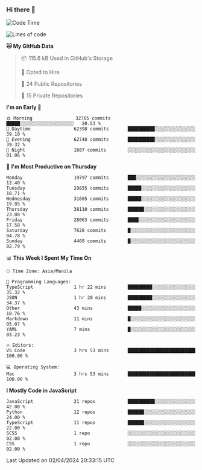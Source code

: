 ### Hi there 👋

<!--START_SECTION:waka-->
![Code Time](http://img.shields.io/badge/Code%20Time-632%20hrs%2032%20mins-blue)

![Lines of code](https://img.shields.io/badge/From%20Hello%20World%20I%27ve%20Written-63.4%20million%20lines%20of%20code-blue)

**🐱 My GitHub Data** 

> 📦 115.6 kB Used in GitHub's Storage 
 > 
> 💼 Opted to Hire
 > 
> 📜 24 Public Repositories 
 > 
> 🔑 15 Private Repositories 
 > 
**I'm an Early 🐤** 

```text
🌞 Morning                32765 commits       █████░░░░░░░░░░░░░░░░░░░░   20.53 % 
🌆 Daytime                62398 commits       ██████████░░░░░░░░░░░░░░░   39.10 % 
🌃 Evening                62748 commits       ██████████░░░░░░░░░░░░░░░   39.32 % 
🌙 Night                  1687 commits        ░░░░░░░░░░░░░░░░░░░░░░░░░   01.06 % 
```
📅 **I'm Most Productive on Thursday** 

```text
Monday                   19797 commits       ███░░░░░░░░░░░░░░░░░░░░░░   12.40 % 
Tuesday                  29855 commits       █████░░░░░░░░░░░░░░░░░░░░   18.71 % 
Wednesday                31685 commits       █████░░░░░░░░░░░░░░░░░░░░   19.85 % 
Thursday                 38110 commits       ██████░░░░░░░░░░░░░░░░░░░   23.88 % 
Friday                   28063 commits       ████░░░░░░░░░░░░░░░░░░░░░   17.58 % 
Saturday                 7628 commits        █░░░░░░░░░░░░░░░░░░░░░░░░   04.78 % 
Sunday                   4460 commits        █░░░░░░░░░░░░░░░░░░░░░░░░   02.79 % 
```


📊 **This Week I Spent My Time On** 

```text
🕑︎ Time Zone: Asia/Manila

💬 Programming Languages: 
TypeScript               1 hr 22 mins        █████████░░░░░░░░░░░░░░░░   35.32 % 
JSON                     1 hr 20 mins        █████████░░░░░░░░░░░░░░░░   34.37 % 
Other                    43 mins             █████░░░░░░░░░░░░░░░░░░░░   18.76 % 
Markdown                 11 mins             █░░░░░░░░░░░░░░░░░░░░░░░░   05.07 % 
YAML                     7 mins              █░░░░░░░░░░░░░░░░░░░░░░░░   03.23 % 

🔥 Editors: 
VS Code                  3 hrs 53 mins       █████████████████████████   100.00 % 

💻 Operating System: 
Mac                      3 hrs 53 mins       █████████████████████████   100.00 % 
```

**I Mostly Code in JavaScript** 

```text
JavaScript               21 repos            ██████████░░░░░░░░░░░░░░░   42.00 % 
Python                   12 repos            ██████░░░░░░░░░░░░░░░░░░░   24.00 % 
TypeScript               11 repos            ██████░░░░░░░░░░░░░░░░░░░   22.00 % 
SCSS                     1 repo              ░░░░░░░░░░░░░░░░░░░░░░░░░   02.00 % 
CSS                      1 repo              ░░░░░░░░░░░░░░░░░░░░░░░░░   02.00 % 
```




 Last Updated on 02/04/2024 20:33:15 UTC
<!--END_SECTION:waka-->
